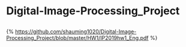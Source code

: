 # Digital-Image-Processing_Project
## 
{% https://github.com/shauming1020/Digital-Image-Processing_Project/blob/master/HW1/IP2019hw1_Eng.pdf %}
